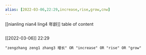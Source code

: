 ```yaml
---
alias: [2022-03-06,22:29,increase,rise,grow,cnw]
---
```

[[nianling nian4 ling4 年龄]]
table of content
```toc
```

[[2022-03-06]] 22:29

```query
"zengzhang zeng1 zhang3 增长" OR "increase" OR "rise" OR "grow"
```